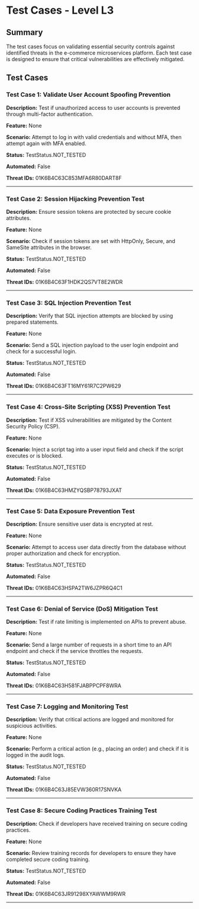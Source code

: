 # Test Cases - Level L3

## Summary

The test cases focus on validating essential security controls against identified threats in the e-commerce microservices platform. Each test case is designed to ensure that critical vulnerabilities are effectively mitigated.

## Test Cases

### Test Case 1: Validate User Account Spoofing Prevention

**Description:** Test if unauthorized access to user accounts is prevented through multi-factor authentication.

**Feature:** None

**Scenario:** Attempt to log in with valid credentials and without MFA, then attempt again with MFA enabled.

**Status:** TestStatus.NOT_TESTED

**Automated:** False

**Threat IDs:** 01K6B4C63C853MFA6R80DART8F

---

### Test Case 2: Session Hijacking Prevention Test

**Description:** Ensure session tokens are protected by secure cookie attributes.

**Feature:** None

**Scenario:** Check if session tokens are set with HttpOnly, Secure, and SameSite attributes in the browser.

**Status:** TestStatus.NOT_TESTED

**Automated:** False

**Threat IDs:** 01K6B4C63F1HDK2QS7VT8E2WDR

---

### Test Case 3: SQL Injection Prevention Test

**Description:** Verify that SQL injection attempts are blocked by using prepared statements.

**Feature:** None

**Scenario:** Send a SQL injection payload to the user login endpoint and check for a successful login.

**Status:** TestStatus.NOT_TESTED

**Automated:** False

**Threat IDs:** 01K6B4C63FT16MY61R7C2PW629

---

### Test Case 4: Cross-Site Scripting (XSS) Prevention Test

**Description:** Test if XSS vulnerabilities are mitigated by the Content Security Policy (CSP).

**Feature:** None

**Scenario:** Inject a script tag into a user input field and check if the script executes or is blocked.

**Status:** TestStatus.NOT_TESTED

**Automated:** False

**Threat IDs:** 01K6B4C63HMZYQSBP78793JXAT

---

### Test Case 5: Data Exposure Prevention Test

**Description:** Ensure sensitive user data is encrypted at rest.

**Feature:** None

**Scenario:** Attempt to access user data directly from the database without proper authorization and check for encryption.

**Status:** TestStatus.NOT_TESTED

**Automated:** False

**Threat IDs:** 01K6B4C63HSPA2TW6JZPR6Q4C1

---

### Test Case 6: Denial of Service (DoS) Mitigation Test

**Description:** Test if rate limiting is implemented on APIs to prevent abuse.

**Feature:** None

**Scenario:** Send a large number of requests in a short time to an API endpoint and check if the service throttles the requests.

**Status:** TestStatus.NOT_TESTED

**Automated:** False

**Threat IDs:** 01K6B4C63H581FJABPPCPF8WRA

---

### Test Case 7: Logging and Monitoring Test

**Description:** Verify that critical actions are logged and monitored for suspicious activities.

**Feature:** None

**Scenario:** Perform a critical action (e.g., placing an order) and check if it is logged in the audit logs.

**Status:** TestStatus.NOT_TESTED

**Automated:** False

**Threat IDs:** 01K6B4C63J85EVW360R17SNVKA

---

### Test Case 8: Secure Coding Practices Training Test

**Description:** Check if developers have received training on secure coding practices.

**Feature:** None

**Scenario:** Review training records for developers to ensure they have completed secure coding training.

**Status:** TestStatus.NOT_TESTED

**Automated:** False

**Threat IDs:** 01K6B4C63JR91298XYAWWM9RWR

---

